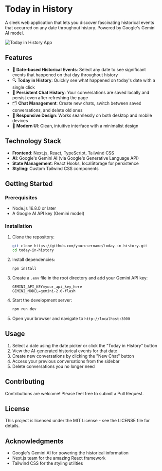 # Today in History

A sleek web application that lets you discover fascinating historical events that occurred on any date throughout history. Powered by Google's Gemini AI model.

![Today in History App](https://i.imgur.com/Qm5vwAX.png)

## Features

- 📅 **Date-based Historical Events**: Select any date to see significant events that happened on that day throughout history
- 🔍 **Today in History**: Quickly see what happened on today's date with a single click
- 💾 **Persistent Chat History**: Your conversations are saved locally and persist even after refreshing the page
- 🗂️ **Chat Management**: Create new chats, switch between saved conversations, and delete old ones
- 📱 **Responsive Design**: Works seamlessly on both desktop and mobile devices
- 🌙 **Modern UI**: Clean, intuitive interface with a minimalist design

## Technology Stack

- **Frontend**: Next.js, React, TypeScript, Tailwind CSS
- **AI**: Google's Gemini AI (via Google's Generative Language API)
- **State Management**: React Hooks, localStorage for persistence
- **Styling**: Custom Tailwind CSS components

## Getting Started

### Prerequisites

- Node.js 16.8.0 or later
- A Google AI API key (Gemini model)

### Installation

1. Clone the repository:
   ```bash
   git clone https://github.com/yourusername/today-in-history.git
   cd today-in-history
   ```

2. Install dependencies:
   ```bash
   npm install
   ```

3. Create a `.env` file in the root directory and add your Gemini API key:
   ```
   GEMINI_API_KEY=your_api_key_here
   GEMINI_MODEL=gemini-2.0-flash
   ```

4. Start the development server:
   ```bash
   npm run dev
   ```

5. Open your browser and navigate to `http://localhost:3000`

## Usage

1. Select a date using the date picker or click the "Today in History" button
2. View the AI-generated historical events for that date
3. Create new conversations by clicking the "New Chat" button
4. Access your previous conversations from the sidebar
5. Delete conversations you no longer need

## Contributing

Contributions are welcome! Please feel free to submit a Pull Request.

## License

This project is licensed under the MIT License - see the LICENSE file for details.

## Acknowledgments

- Google's Gemini AI for powering the historical information
- Next.js team for the amazing React framework
- Tailwind CSS for the styling utilities
